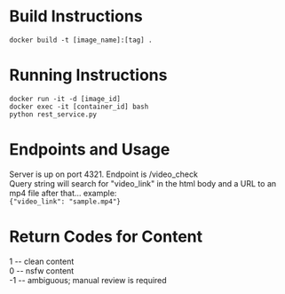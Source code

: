 # Build Instructions
```docker build -t [image_name]:[tag] .```

# Running Instructions
```docker run -it -d [image_id]```  
```docker exec -it [container_id] bash```  
```python rest_service.py```

# Endpoints and Usage
Server is up on port 4321. 
Endpoint is /video_check  
Query string will search for "video_link" in the html body and a URL to an mp4 file after that... example:  
```{"video_link": "sample.mp4"}```

# Return Codes for Content
1  -- clean content  
0  -- nsfw content  
-1 -- ambiguous; manual review is required


